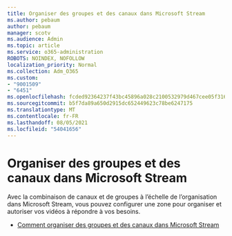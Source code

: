 ```yaml
---
title: Organiser des groupes et des canaux dans Microsoft Stream
ms.author: pebaum
author: pebaum
manager: scotv
ms.audience: Admin
ms.topic: article
ms.service: o365-administration
ROBOTS: NOINDEX, NOFOLLOW
localization_priority: Normal
ms.collection: Adm_O365
ms.custom:
- "9001509"
- "6451"
ms.openlocfilehash: fcded92364237f43bc45896a028c2100532979d467cee05f3166118a02894831
ms.sourcegitcommit: b5f7da89a650d2915dc652449623c78be6247175
ms.translationtype: MT
ms.contentlocale: fr-FR
ms.lasthandoff: 08/05/2021
ms.locfileid: "54041656"
---
```

# <a name="organize-groups-and-channels-in-microsoft-stream"></a>Organiser des groupes et des canaux dans Microsoft Stream

Avec la combinaison de canaux et de groupes à l’échelle de l’organisation dans Microsoft Stream, vous pouvez configurer une zone pour organiser et autoriser vos vidéos à répondre à vos besoins.  

- [Comment organiser des groupes et des canaux dans Microsoft Stream](https://docs.microsoft.com/stream/groups-channels-organization)
